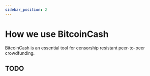 ```yaml
---
sidebar_position: 2
---
```


# How we use BitcoinCash

BitcoinCash is an essential tool for censorship resistant peer-to-peer crowdfunding.

## TODO